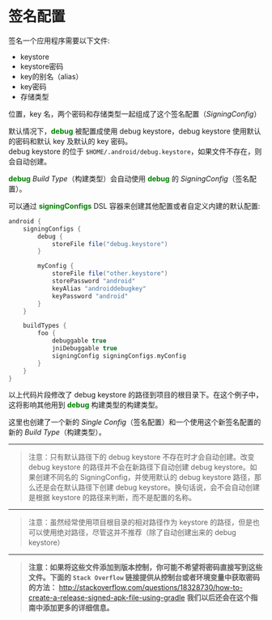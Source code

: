 # 签名配置

签名一个应用程序需要以下文件:

* keystore
* keystore密码
* key的别名（alias）
* key密码
* 存储类型

位置，key 名，两个密码和存储类型一起组成了这个签名配置（*SigningConfig*）

默认情况下，**<font color='green'>debug</font>** 被配置成使用 debug keystore，debug keystore 使用默认的密码和默认 key 及默认的 key 密码。  
debug keystore 的位于 `$HOME/.android/debug.keystore`，如果文件不存在，则会自动创建。

**<font color='green'>debug</font>** *Build Type*（构建类型）会自动使用 **<font color='green'>debug</font>** 的 *SigningConfig*（签名配置）。

可以通过 **<font color='green'>signingConfigs</font>** DSL 容器来创建其他配置或者自定义内建的默认配置:

``` Groovy
android {
    signingConfigs {
        debug {
            storeFile file("debug.keystore")
        }

        myConfig {
            storeFile file("other.keystore")
            storePassword "android"
            keyAlias "androiddebugkey"
            keyPassword "android"
        }
    }

    buildTypes {
        foo {
            debuggable true
            jniDebuggable true
            signingConfig signingConfigs.myConfig
        }
    }
}
```

以上代码片段修改了 debug keystore 的路径到项目的根目录下。在这个例子中，这将影响其他用到  **<font color='green'>debug</font>** 构建类型的构建类型。

这里也创建了一个新的 *Single Config*（签名配置）和一个使用这个新签名配置的新的 *Build Type*（构建类型）。

---

> 注意：只有默认路径下的 debug keystore 不存在时才会自动创建。改变 debug keystore 的路径并不会在新路径下自动创建 debug keystore。如果创建不同名的 SigningConfig，并使用默认的 debug keystore 路径，那么还是会在默认路径下创建 debug keystore。换句话说，会不会自动创建是根据 keystore 的路径来判断，而不是配置的名称。

___

> 注意：虽然经常使用项目根目录的相对路径作为 keystore 的路径，但是也可以使用绝对路径，尽管这并不推荐（除了自动创建出来的 debug keystore）

___

> **注意：如果将这些文件添加到版本控制，你可能不希望将密码直接写到这些文件。下面的 `Stack Overflow` 链接提供从控制台或者环境变量中获取密码的方法：** <http://stackoverflow.com/questions/18328730/how-to-create-a-release-signed-apk-file-using-gradle>
**我们以后还会在这个指南中添加更多的详细信息。**
